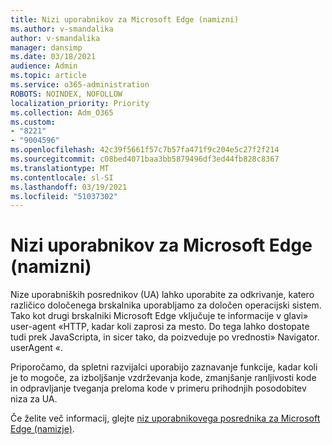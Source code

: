 ```yaml
---
title: Nizi uporabnikov za Microsoft Edge (namizni)
ms.author: v-smandalika
author: v-smandalika
manager: dansimp
ms.date: 03/18/2021
audience: Admin
ms.topic: article
ms.service: o365-administration
ROBOTS: NOINDEX, NOFOLLOW
localization_priority: Priority
ms.collection: Adm_O365
ms.custom:
- "8221"
- "9004596"
ms.openlocfilehash: 42c39f5661f57c7b57fa471f9c204e5c27f2f214
ms.sourcegitcommit: c08bed4071baa3bb5879496df3ed44fb828c8367
ms.translationtype: MT
ms.contentlocale: sl-SI
ms.lasthandoff: 03/19/2021
ms.locfileid: "51037302"
---
```

# <a name="microsoft-edge-user-agent-strings-desktop"></a>Nizi uporabnikov za Microsoft Edge (namizni)

Nize uporabniških posrednikov (UA) lahko uporabite za odkrivanje, katero različico določenega brskalnika uporabljamo za določen operacijski sistem. Tako kot drugi brskalniki Microsoft Edge vključuje te informacije v glavi» user-agent «HTTP, kadar koli zaprosi za mesto. Do tega lahko dostopate tudi prek JavaScripta, in sicer tako, da poizveduje po vrednosti» Navigator. userAgent «.

Priporočamo, da spletni razvijalci uporabijo zaznavanje funkcije, kadar koli je to mogoče, za izboljšanje vzdrževanja kode, zmanjšanje ranljivosti kode in odpravljanje tveganja preloma kode v primeru prihodnjih posodobitev niza za UA.

Če želite več informacij, glejte [niz uporabnikovega posrednika za Microsoft Edge (namizje)](https://docs.microsoft.com/microsoft-edge/web-platform/user-agent-string).

